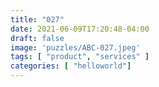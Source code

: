```yaml
---
title: "027"
date: 2021-06-09T17:20:48-04:00
draft: false
image: 'puzzles/ABC-027.jpeg'
tags: [ "product", "services" ]
categories: [ "helloworld"]
---
```


